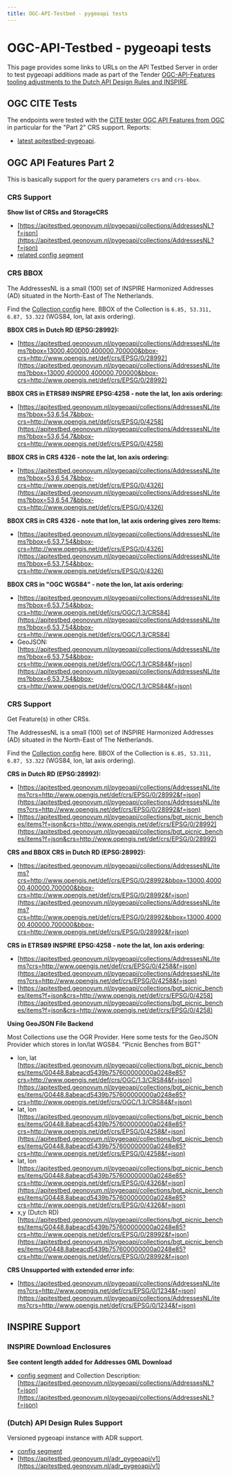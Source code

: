 ```yaml
---
title: OGC-API-Testbed - pygeoapi tests
---
```


# OGC-API-Testbed - pygeoapi tests

This page provides some links to URLs on the API Testbed Server in order to test 
pygeoapi additions made as part of the Tender [OGC-API-Features tooling adjustments to the Dutch API Design Rules and INSPIRE](https://www.geonovum.nl/themas/invitation-to-tender).

## OGC CITE Tests
The endpoints were tested with the [CITE tester OGC API Features from OGC](https://cite.opengeospatial.org/teamengine/about/ogcapi-features-1.0/1.0/site/)
in particular for the "Part 2" CRS support. Reports:

* [latest apitestbed-pygeoapi](test-results/cite-apitestbed-pygeoapi.pdf).

## OGC API Features Part 2
This is basically support for the query parameters `crs` and `crs-bbox`.

### CRS Support

**Show list of CRSs and StorageCRS**

* [https://apitestbed.geonovum.nl/pygeoapi/collections/AddressesNL?f=json](https://apitestbed.geonovum.nl/pygeoapi/collections/AddressesNL?f=json)
* [related config segment](https://github.com/Geonovum/ogc-api-testbed/blob/main/services/pygeoapi/local.config.yml#L144)

### CRS BBOX

The AddressesNL is a small (100) set of INSPIRE Harmonized Addresses (AD) situated in the
North-East of The Netherlands.

Find the [Collection config](https://github.com/Geonovum/ogc-api-testbed/blob/main/services/pygeoapi/local.config.yml#L57) here. 
BBOX of the Collection is `6.85, 53.311, 6.87, 53.322` (WGS84, lon, lat axis ordering). 
 
**BBOX CRS in Dutch RD (EPSG:28992):**

* [https://apitestbed.geonovum.nl/pygeoapi/collections/AddressesNL/items?bbox=13000,400000,400000,700000&bbox-crs=http://www.opengis.net/def/crs/EPSG/0/28992](https://apitestbed.geonovum.nl/pygeoapi/collections/AddressesNL/items?bbox=13000,400000,400000,700000&bbox-crs=http://www.opengis.net/def/crs/EPSG/0/28992)

**BBOX CRS in ETRS89 INSPIRE EPSG:4258 - note the lat, lon axis ordering:**

* [https://apitestbed.geonovum.nl/pygeoapi/collections/AddressesNL/items?bbox=53,6,54,7&bbox-crs=http://www.opengis.net/def/crs/EPSG/0/4258](https://apitestbed.geonovum.nl/pygeoapi/collections/AddressesNL/items?bbox=53,6,54,7&bbox-crs=http://www.opengis.net/def/crs/EPSG/0/4258)

**BBOX CRS in CRS 4326 - note the lat, lon axis ordering:**

* [https://apitestbed.geonovum.nl/pygeoapi/collections/AddressesNL/items?bbox=53,6,54,7&bbox-crs=http://www.opengis.net/def/crs/EPSG/0/4326](https://apitestbed.geonovum.nl/pygeoapi/collections/AddressesNL/items?bbox=53,6,54,7&bbox-crs=http://www.opengis.net/def/crs/EPSG/0/4326)

**BBOX CRS in CRS 4326 - note that lon, lat axis ordering gives zero Items:**
  
* [https://apitestbed.geonovum.nl/pygeoapi/collections/AddressesNL/items?bbox=6,53,7,54&bbox-crs=http://www.opengis.net/def/crs/EPSG/0/4326](https://apitestbed.geonovum.nl/pygeoapi/collections/AddressesNL/items?bbox=6,53,7,54&bbox-crs=http://www.opengis.net/def/crs/EPSG/0/4326)

**BBOX CRS in "OGC WGS84" - note the lon, lat axis ordering:**

* [https://apitestbed.geonovum.nl/pygeoapi/collections/AddressesNL/items?bbox=6,53,7,54&bbox-crs=http://www.opengis.net/def/crs/OGC/1.3/CRS84](https://apitestbed.geonovum.nl/pygeoapi/collections/AddressesNL/items?bbox=6,53,7,54&bbox-crs=http://www.opengis.net/def/crs/OGC/1.3/CRS84)
* GeoJSON: [https://apitestbed.geonovum.nl/pygeoapi/collections/AddressesNL/items?bbox=6,53,7,54&bbox-crs=http://www.opengis.net/def/crs/OGC/1.3/CRS84&f=json](https://apitestbed.geonovum.nl/pygeoapi/collections/AddressesNL/items?bbox=6,53,7,54&bbox-crs=http://www.opengis.net/def/crs/OGC/1.3/CRS84&f=json)

### CRS Support

Get Feature(s) in other CRSs.

The AddressesNL is a small (100) set of INSPIRE Harmonized Addresses (AD) situated in the
North-East of The Netherlands.

Find the [Collection config](https://github.com/Geonovum/ogc-api-testbed/blob/main/services/pygeoapi/local.config.yml#L57) here. 
BBOX of the Collection is `6.85, 53.311, 6.87, 53.322` (WGS84, lon, lat axis ordering). 

**CRS in Dutch RD (EPSG:28992):**

* [https://apitestbed.geonovum.nl/pygeoapi/collections/AddressesNL/items?crs=http://www.opengis.net/def/crs/EPSG/0/28992&f=json](https://apitestbed.geonovum.nl/pygeoapi/collections/AddressesNL/items?crs=http://www.opengis.net/def/crs/EPSG/0/28992&f=json)
* [https://apitestbed.geonovum.nl/pygeoapi/collections/bgt_picnic_benches/items?f=json&crs=http://www.opengis.net/def/crs/EPSG/0/28992](https://apitestbed.geonovum.nl/pygeoapi/collections/bgt_picnic_benches/items?f=json&crs=http://www.opengis.net/def/crs/EPSG/0/28992)

**CRS and BBOX CRS in Dutch RD (EPSG:28992):**

* [https://apitestbed.geonovum.nl/pygeoapi/collections/AddressesNL/items?crs=http://www.opengis.net/def/crs/EPSG/0/28992&bbox=13000,400000,400000,700000&bbox-crs=http://www.opengis.net/def/crs/EPSG/0/28992&f=json](https://apitestbed.geonovum.nl/pygeoapi/collections/AddressesNL/items?crs=http://www.opengis.net/def/crs/EPSG/0/28992&bbox=13000,400000,400000,700000&bbox-crs=http://www.opengis.net/def/crs/EPSG/0/28992&f=json)

**CRS in ETRS89 INSPIRE EPSG:4258 - note the lat, lon axis ordering:**

* [https://apitestbed.geonovum.nl/pygeoapi/collections/AddressesNL/items?crs=http://www.opengis.net/def/crs/EPSG/0/4258&f=json](https://apitestbed.geonovum.nl/pygeoapi/collections/AddressesNL/items?crs=http://www.opengis.net/def/crs/EPSG/0/4258&f=json)
* [https://apitestbed.geonovum.nl/pygeoapi/collections/bgt_picnic_benches/items?f=json&crs=http://www.opengis.net/def/crs/EPSG/0/4258](https://apitestbed.geonovum.nl/pygeoapi/collections/bgt_picnic_benches/items?f=json&crs=http://www.opengis.net/def/crs/EPSG/0/4258)

**Using GeoJSON File Backend**
 
Most Collections use the OGR Provider. Here some tests for the GeoJSON Provider which stores in lon/lat WGS84.
"Picnic Benches from BGT"

* lon, lat [https://apitestbed.geonovum.nl/pygeoapi/collections/bgt_picnic_benches/items/G0448.8abeacd5439b757600000000a0248e85?crs=http://www.opengis.net/def/crs/OGC/1.3/CRS84&f=json](https://apitestbed.geonovum.nl/pygeoapi/collections/bgt_picnic_benches/items/G0448.8abeacd5439b757600000000a0248e85?crs=http://www.opengis.net/def/crs/OGC/1.3/CRS84&f=json)
* lat, lon [https://apitestbed.geonovum.nl/pygeoapi/collections/bgt_picnic_benches/items/G0448.8abeacd5439b757600000000a0248e85?crs=http://www.opengis.net/def/crs/EPSG/0/4258&f=json](https://apitestbed.geonovum.nl/pygeoapi/collections/bgt_picnic_benches/items/G0448.8abeacd5439b757600000000a0248e85?crs=http://www.opengis.net/def/crs/EPSG/0/4258&f=json)
* lat, lon [https://apitestbed.geonovum.nl/pygeoapi/collections/bgt_picnic_benches/items/G0448.8abeacd5439b757600000000a0248e85?crs=http://www.opengis.net/def/crs/EPSG/0/4326&f=json](https://apitestbed.geonovum.nl/pygeoapi/collections/bgt_picnic_benches/items/G0448.8abeacd5439b757600000000a0248e85?crs=http://www.opengis.net/def/crs/EPSG/0/4326&f=json)
* x,y (Dutch RD) [https://apitestbed.geonovum.nl/pygeoapi/collections/bgt_picnic_benches/items/G0448.8abeacd5439b757600000000a0248e85?crs=http://www.opengis.net/def/crs/EPSG/0/28992&f=json](https://apitestbed.geonovum.nl/pygeoapi/collections/bgt_picnic_benches/items/G0448.8abeacd5439b757600000000a0248e85?crs=http://www.opengis.net/def/crs/EPSG/0/28992&f=json)

**CRS Unsupported with extended error info:**

* [https://apitestbed.geonovum.nl/pygeoapi/collections/AddressesNL/items?crs=http://www.opengis.net/def/crs/EPSG/0/1234&f=json](https://apitestbed.geonovum.nl/pygeoapi/collections/AddressesNL/items?crs=http://www.opengis.net/def/crs/EPSG/0/1234&f=json)

## INSPIRE Support

### INSPIRE Download Enclosures

**See content length added for Addresses GML Download**

* [config segment](https://github.com/Geonovum/ogc-api-testbed/blob/main/services/pygeoapi/local.config.yml#L144) and Collection Description: [https://apitestbed.geonovum.nl/pygeoapi/collections/AddressesNL?f=json](https://apitestbed.geonovum.nl/pygeoapi/collections/AddressesNL?f=json) 

### (Dutch) API Design Rules Support
 
Versioned pygeoapi instance with ADR support.

* [config segment](https://github.com/Geonovum/ogc-api-testbed/blob/main/services/pygeoapi/local.config.adr.yml#L18)
* [https://apitestbed.geonovum.nl/adr_pygeoapi/v1](https://apitestbed.geonovum.nl/adr_pygeoapi/v1)
